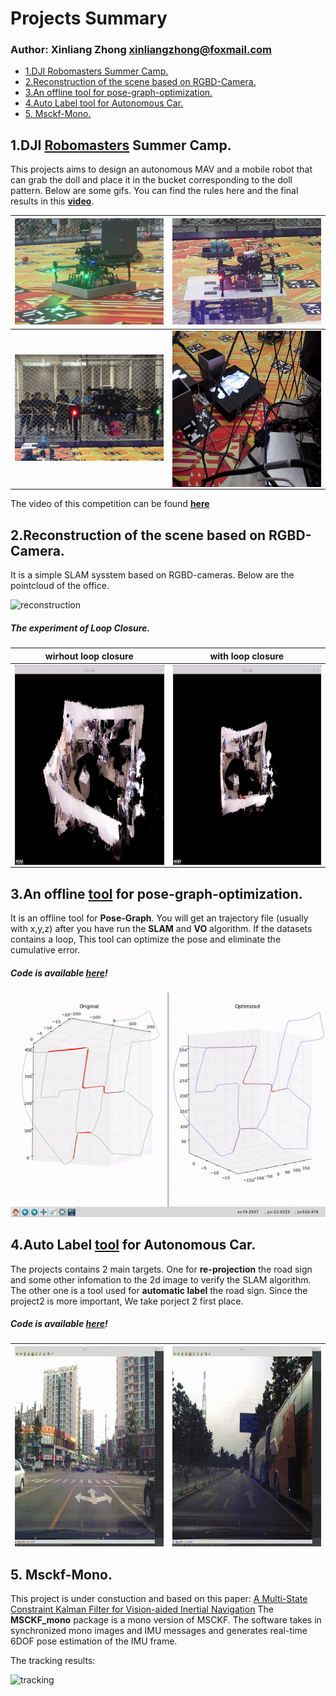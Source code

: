 # Projects Summary

### **Author:** Xinliang Zhong [xinliangzhong@foxmail.com](http://www.hao123.com/mail)

*	[1.DJI Robomasters Summer Camp.](#1)
*	[2.Reconstruction of the scene based on RGBD-Camera.](#2)
*	[3.An offline tool for pose-graph-optimization.](#3)
*	[4.Auto Label tool for Autonomous Car.](#4)
*	[5. Msckf-Mono.](#5)

<a name = "1"></a>
## 1.DJI [Robomasters](http://bbs.robomasters.com/portal.php) Summer Camp.
This projects aims to design an autonomous MAV and a mobile robot that can grab the doll and place it in the bucket corresponding to the doll pattern. Below are some gifs. You can find the rules here and the final results in this [**video**]().

| ![grab](./images/grab1.gif) | ![grab](./images/grab2.gif) |
|--------|--------|
| ![grab](./images/release1.gif) | <img src="./images/release3.gif" width = "350" height = "250" alt="grab" align=center /> |

The video of this competition can be found [**here**](http://bbs.robomasters.com/thread-4057-1-1.html)

<a name = "2"></a>
## 2.Reconstruction of the scene based on RGBD-Camera.

It is a simple SLAM sysstem based on RGBD-cameras. Below are the pointcloud of the office.

![reconstruction](./images/reconstruction.gif)

##### The experiment of Loop Closure.

| wirhout loop closure | with loop closure |
|--------|--------|
| <img src="./images/loop1.gif" width = "480" height = "320" alt="grab" align=center /> | <img src="./images/loop2.gif" width = "480" height = "320" alt="grab" align=center /> |

<a name = "3"></a>
## 3.An offline [tool](https://github.com/TurtleZhong/PoseGraph-Ceres) for pose-graph-optimization.

It is an offline tool for **Pose-Graph**. You will get an trajectory file (usually with x,y,z) after you have run the **SLAM** and **VO** algorithm. If the datasets contains a loop, This tool can optimize the pose and eliminate the cumulative error.

##### **Code is available** [**here**](https://github.com/TurtleZhong/PoseGraph-Ceres)!

![pose_graph](./images/pose_graph.gif)

<a name = "4"></a>
## 4.Auto Label [tool](https://github.com/TurtleZhong/AutoLabel-tool) for Autonomous Car.

The projects contains 2 main targets. One for **re-projection** the road sign and some other infomation to the 2d image to verify the SLAM algorithm. The other one is a tool used for **automatic label** the road sign. Since the project2 is more important, We take porject 2 first place.

##### **Code is available** [**here**](https://github.com/TurtleZhong/AutoLabel-tool)!

| <img src="./images/auto_label1.gif" width = "480" height = "320" alt="grab" align=center /> | <img src="./images/auto_label2.gif" width = "480" height = "320" alt="grab" align=center /> |
|--------|--------|

<a name = "5"></a>
## 5. Msckf-Mono.

This project is under constuction and based on this paper:
[A Multi-State Constraint Kalman Filter for Vision-aided Inertial Navigation](./docs)
The **MSCKF_mono** package is a mono version of MSCKF. The software takes in synchronized mono images and IMU messages and generates real-time 6DOF pose estimation of the IMU frame.

The tracking results:

![tracking](./images/tracking.gif)






